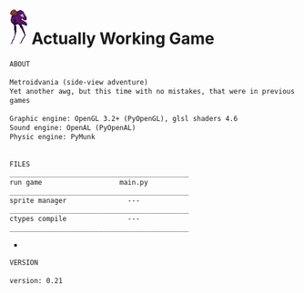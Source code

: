 # ![pic](data/Entities/_/ToxicityOfTheGreed.png "Title") Actually Working Game 

    ABOUT

    Metroidvania (side-view adventure)
    Yet another awg, but this time with no mistakes, that were in previous games
    
    Graphic engine: OpenGL 3.2+ (PyOpenGL), glsl shaders 4.6
    Sound engine: OpenAL (PyOpenAL)
    Physic engine: PyMunk
    
    
    FILES
    ____________________________________________
    run game                   main.py
    ____________________________________________
    sprite manager               ---
    ____________________________________________
    ctypes compile               ---
    ____________________________________________
    
-
    
    VERSION
    
    version: 0.21
